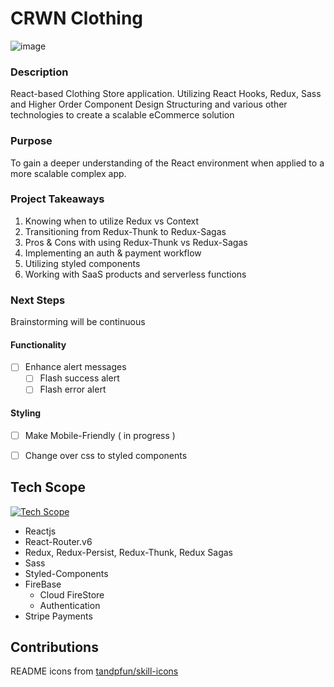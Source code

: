 # CRWN Clothing
![image](https://user-images.githubusercontent.com/44353909/203862509-f076b406-d767-4e49-bad4-d397c17ec9bc.png)


### Description

React-based Clothing Store application.
Utilizing React Hooks, Redux, Sass and Higher Order Component Design Structuring and various other technologies to create a scalable eCommerce solution

### Purpose
To gain a deeper understanding of the React environment when applied to a more scalable complex app. 
### Project Takeaways
1. Knowing when to utilize Redux vs Context
2. Transitioning from Redux-Thunk to Redux-Sagas
3. Pros & Cons with using Redux-Thunk vs Redux-Sagas
4. Implementing an auth & payment workflow
5. Utilizing styled components
6. Working with SaaS products and serverless functions

### Next Steps
Brainstorming will be continuous
#### Functionality
- [ ] Enhance alert messages
  - [ ] Flash success alert
  - [ ] Flash error alert

#### Styling
- [ ] Make Mobile-Friendly ( in progress )
- [ ] Change over css to styled components


## Tech Scope
[![Tech Scope](https://skillicons.dev/icons?i=react,redux,sass,firebase)](https://skillicons.dev)

  - Reactjs
  - React-Router.v6
- Redux, Redux-Persist, Redux-Thunk, Redux Sagas
- Sass
- Styled-Components
- FireBase
  - Cloud FireStore
  - Authentication
- Stripe Payments

## Contributions
README icons from [tandpfun/skill-icons
](https://github.com/tandpfun/skill-icons
)

